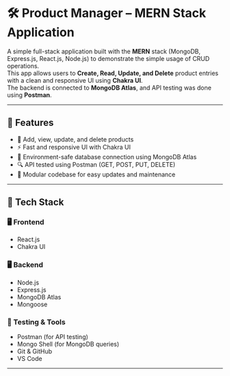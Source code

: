 # 🛠️ Product Manager – MERN Stack Application

A simple full-stack application built with the **MERN** stack (MongoDB, Express.js, React.js, Node.js) to demonstrate the simple usage of CRUD operations.  
This app allows users to **Create, Read, Update, and Delete** product entries with a clean and responsive UI using **Chakra UI**.  
The backend is connected to **MongoDB Atlas**, and API testing was done using **Postman**.

---

## 📌 Features

- 🔄 Add, view, update, and delete products
- ⚡ Fast and responsive UI with Chakra UI
- 🔐 Environment-safe database connection using MongoDB Atlas
- 🔍 API tested using Postman (GET, POST, PUT, DELETE)
- 🧪 Modular codebase for easy updates and maintenance

---

## 🧱 Tech Stack

### 🖥️ Frontend
- React.js
- Chakra UI

### 🖥️ Backend
- Node.js
- Express.js
- MongoDB Atlas
- Mongoose

### 🧪 Testing & Tools
- Postman (for API testing)
- Mongo Shell (for MongoDB queries)
- Git & GitHub
- VS Code

---


